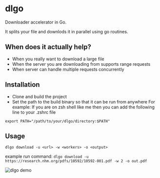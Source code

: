 # dlgo
Downloader accelerator in Go.

It splits your file and downlods it in parallel using go routines.

## When does it actually help?
- When you really want to download a large file
- When the server you are downloading from supports range requests
- When server can handle multiple requests concurrently

## Installation
- Clone and build the project
- Set the path to the build binary so that it can be run from anywhere
For example:
If you are on zsh shell like me then you can add the following line to your .zshrc file

```export PATH="/path/to/your/dlgo/directory:$PATH"```

## Usage
```dlgo download -u <url> -w <workers> -o <output>```

example run command:
```dlgo download -u https://research.nhm.org/pdfs/10592/10592-001.pdf -w 2 -o out.pdf```

![dlgo demo](./assets/run-fast.gif)

